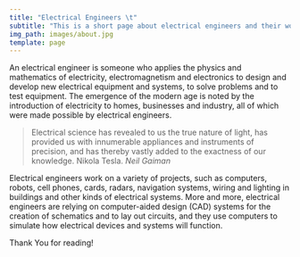 ```yaml
---
title: "Electrical Engineers \t"
subtitle: "This is a short page about electrical engineers and their work \t"
img_path: images/about.jpg
template: page
---
```

An electrical engineer is someone who applies the physics and mathematics of electricity, electromagnetism and electronics to design and develop new electrical equipment and systems, to solve problems and to test equipment. The emergence of the modern age is noted by the introduction of electricity to homes, businesses and industry, all of which were made possible by electrical engineers.

>Electrical science has revealed to us the true nature of light, has provided us with innumerable appliances and instruments of precision, and has thereby vastly added to the exactness of our knowledge. Nikola Tesla. <cite>Neil Gaiman</cite>

Electrical engineers work on a variety of projects, such as computers, robots, cell phones, cards, radars, navigation systems, wiring and lighting in buildings and other kinds of electrical systems. More and more, electrical engineers are relying on computer-aided design (CAD) systems for the creation of schematics and to lay out circuits, and they use computers to simulate how electrical devices and systems will function.

Thank You for reading!